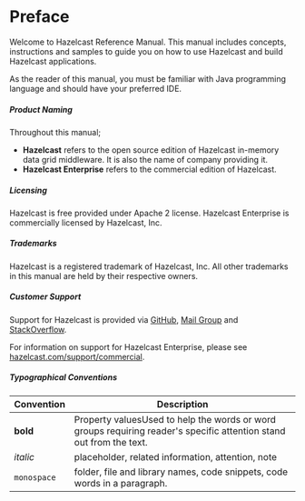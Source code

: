

# Preface

Welcome to Hazelcast Reference Manual. This manual includes concepts, instructions and samples to guide you on how to use Hazelcast and build Hazelcast applications.

As the reader of this manual, you must be familiar with Java programming language and should have your preferred IDE.

##### Product Naming

Throughout this manual;

- **Hazelcast** refers to the open source edition of Hazelcast in-memory data grid middleware. It is also the name of company providing it.
- **Hazelcast Enterprise** refers to the commercial edition of Hazelcast.

##### Licensing

Hazelcast is free provided under Apache 2 license. Hazelcast Enterprise is commercially licensed by Hazelcast, Inc.

##### Trademarks

Hazelcast is a registered trademark of Hazelcast, Inc. All other trademarks in this manual are held by their respective owners. 


##### Customer Support

Support for Hazelcast is provided via [GitHub](https://github.com/hazelcast/hazelcast/issues), [Mail Group](https://groups.google.com/forum/#!forum/hazelcast) and [StackOverflow](http://www.stackoverflow.com). 

For information on support for Hazelcast Enterprise, please see [hazelcast.com/support/commercial](http://hazelcast.com/support/commercial/).

##### Typographical Conventions

Convention|Description
-|-
**bold**|Property valuesUsed to help the words or word groups requiring reader's specific attention stand out from the text. 
*italic*|placeholder, related information, attention, note
`monospace`|folder, file and library names, code snippets, code words in a paragraph.








